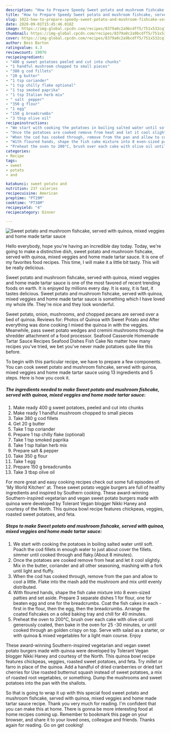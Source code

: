 ```yaml
---
description: "How to Prepare Speedy Sweet potato and mushroom fishcake, served with quinoa, mixed veggies and home made tartar sauce"
title: "How to Prepare Speedy Sweet potato and mushroom fishcake, served with quinoa, mixed veggies and home made tartar sauce"
slug: 1022-how-to-prepare-speedy-sweet-potato-and-mushroom-fishcake-served-with-quinoa-mixed-veggies-and-home-made-tartar-sauce
date: 2020-09-01T15:45:46.018Z
image: https://img-global.cpcdn.com/recipes/8379a0c2a9bcdff5/751x532cq70/sweet-potato-and-mushroom-fishcake-served-with-quinoa-mixed-veggies-and-home-made-tartar-sauce-recipe-main-photo.jpg
thumbnail: https://img-global.cpcdn.com/recipes/8379a0c2a9bcdff5/751x532cq70/sweet-potato-and-mushroom-fishcake-served-with-quinoa-mixed-veggies-and-home-made-tartar-sauce-recipe-main-photo.jpg
cover: https://img-global.cpcdn.com/recipes/8379a0c2a9bcdff5/751x532cq70/sweet-potato-and-mushroom-fishcake-served-with-quinoa-mixed-veggies-and-home-made-tartar-sauce-recipe-main-photo.jpg
author: Bess Barton
ratingvalue: 4.3
reviewcount: 19076
recipeingredient:
- "400 g sweet potatoes peeled and cut into chunks"
- "1 handful mushroom chopped to small pieces"
- "380 g cod fillets"
- "20 g butter"
- "1 tsp coriander"
- "1 tsp chilly flake optional"
- "1 tsp smoked paprika"
- "1 tsp Italian herb mix"
- " salt  pepper"
- "350 g flour"
- "1 egg"
- "150 g breadcrumbs"
- "3 tbsp olive oil"
recipeinstructions:
- "We start with cooking the potatoes in boiling salted water until soft. Poach the cod fillets in enough water to just about cover the fillets. simmer until cooked through and flaky.(About 8 minutes)."
- "Once the potatoes are cooked remove from heat and let it cool slightly. Mix in the butter, coriander and all other seasoning, mashing with a fork until light and fluffy."
- "When the cod has cooked through, remove from the pan and allow to cool a little. Flake into the mash add the mushroom and mix until evenly distributed."
- "With floured hands, shape the fish cake mixture into 8 even-sized patties and set aside. Prepare 3 separate dishes 1 for flour, one for beaten egg and one for the breadcrumbs. Coat the fish cakes in each  first in the flour, then the egg, then the breadcrumbs. Arrange the coated fishcakes on a oiled baking tray and chill for 40 minutes."
- "Preheat the oven to 200°C, brush over each cake with olive oil until generously coated, then bake in the oven for 25 -30 minutes, or until cooked through an golden crispy on top. Serve with salad as a starter, or with quinoa &amp; mixed vegetables for a light main course. Enjoy"
categories:
- Recipe
tags:
- sweet
- potato
- and

katakunci: sweet potato and 
nutrition: 237 calories
recipecuisine: American
preptime: "PT19M"
cooktime: "PT38M"
recipeyield: "4"
recipecategory: Dinner

---
```



![Sweet potato and mushroom fishcake, served with quinoa, mixed veggies and home made tartar sauce](https://img-global.cpcdn.com/recipes/8379a0c2a9bcdff5/751x532cq70/sweet-potato-and-mushroom-fishcake-served-with-quinoa-mixed-veggies-and-home-made-tartar-sauce-recipe-main-photo.jpg)

Hello everybody, hope you're having an incredible day today. Today, we're going to make a distinctive dish, sweet potato and mushroom fishcake, served with quinoa, mixed veggies and home made tartar sauce. It is one of my favorites food recipes. This time, I will make it a little bit tasty. This will be really delicious.

Sweet potato and mushroom fishcake, served with quinoa, mixed veggies and home made tartar sauce is one of the most favored of recent trending foods on earth. It is enjoyed by millions every day. It is easy, it is fast, it tastes delicious. Sweet potato and mushroom fishcake, served with quinoa, mixed veggies and home made tartar sauce is something which I have loved my whole life. They're nice and they look wonderful.

Sweet potato, onion, mushrooms, and chopped pecans are served over a bed of quinoa. Reviews for: Photos of Quinoa with Sweet Potato and After everything was done cooking I mixed the quinoa in with the veggies. Meanwhile, pass sweet potato wedges and cremini mushrooms through the shredder attachment of a food processor. Seafood Casserole Homemade Tartar Sauce Recipes Seafood Dishes Fish Cake No matter how many recipes you&#39;ve tried, we bet you&#39;ve never made potatoes quite like this before.


To begin with this particular recipe, we have to prepare a few components. You can cook sweet potato and mushroom fishcake, served with quinoa, mixed veggies and home made tartar sauce using 13 ingredients and 5 steps. Here is how you cook it.

<!--inarticleads1-->

##### The ingredients needed to make Sweet potato and mushroom fishcake, served with quinoa, mixed veggies and home made tartar sauce:

1. Make ready 400 g sweet potatoes, peeled and cut into chunks
1. Make ready 1 handful mushroom chopped to small pieces
1. Take 380 g cod fillets
1. Get 20 g butter
1. Take 1 tsp coriander
1. Prepare 1 tsp chilly flake (optional)
1. Take 1 tsp smoked paprika
1. Take 1 tsp Italian herb mix
1. Prepare  salt &amp; pepper
1. Take 350 g flour
1. Take 1 egg
1. Prepare 150 g breadcrumbs
1. Take 3 tbsp olive oil


For more great and easy cooking recipes check out some full episodes of &#39;My World Kitchen&#39; at. These sweet potato veggie burgers are full of healthy ingredients and inspired by Southern cooking. These award-winning Southern-inspired vegetarian and vegan sweet potato burgers made with quinoa were developed by Tolerant Vegan blogger Nikki Haney and courtesy of the North. This quinoa bowl recipe features chickpeas, veggies, roasted sweet potatoes, and feta. 

<!--inarticleads2-->

##### Steps to make Sweet potato and mushroom fishcake, served with quinoa, mixed veggies and home made tartar sauce:

1. We start with cooking the potatoes in boiling salted water until soft. Poach the cod fillets in enough water to just about cover the fillets. simmer until cooked through and flaky.(About 8 minutes).
1. Once the potatoes are cooked remove from heat and let it cool slightly. Mix in the butter, coriander and all other seasoning, mashing with a fork until light and fluffy.
1. When the cod has cooked through, remove from the pan and allow to cool a little. Flake into the mash add the mushroom and mix until evenly distributed.
1. With floured hands, shape the fish cake mixture into 8 even-sized patties and set aside. Prepare 3 separate dishes 1 for flour, one for beaten egg and one for the breadcrumbs. Coat the fish cakes in each  - first in the flour, then the egg, then the breadcrumbs. Arrange the coated fishcakes on a oiled baking tray and chill for 40 minutes.
1. Preheat the oven to 200°C, brush over each cake with olive oil until generously coated, then bake in the oven for 25 -30 minutes, or until cooked through an golden crispy on top. Serve with salad as a starter, or with quinoa &amp; mixed vegetables for a light main course. Enjoy


These award-winning Southern-inspired vegetarian and vegan sweet potato burgers made with quinoa were developed by Tolerant Vegan blogger Nikki Haney and courtesy of the North. This quinoa bowl recipe features chickpeas, veggies, roasted sweet potatoes, and feta. Try millet or farro in place of the quinoa. Add a handful of dried cranberries or dried tart cherries for Use roasted butternut squash instead of sweet potatoes, a mix of roasted root vegetables, or something. Dump the mushrooms and sweet potatoes into the pan with the shallots. 

So that is going to wrap it up with this special food sweet potato and mushroom fishcake, served with quinoa, mixed veggies and home made tartar sauce recipe. Thank you very much for reading. I'm confident that you can make this at home. There is gonna be more interesting food at home recipes coming up. Remember to bookmark this page on your browser, and share it to your loved ones, colleague and friends. Thanks again for reading. Go on get cooking!
